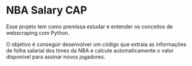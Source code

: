 # NBA Salary CAP

Esse projeto tem como premissa estudar e entender os conceitos de webscraping com Python.

O objetivo é conseguir desenvolver um código que extraia as informações de folha salarial dos times da NBA e calcule automaticamente o valor disponível para assinar novos jogadores.
